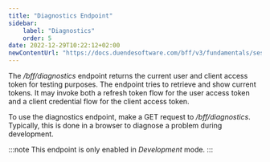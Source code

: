 ```yaml
---
title: "Diagnostics Endpoint"
sidebar:
    label: "Diagnostics"
    order: 5
date: 2022-12-29T10:22:12+02:00
newContentUrl: "https://docs.duendesoftware.com/bff/v3/fundamentals/session/management/diagnostics/"
---
```


The */bff/diagnostics* endpoint returns the current user and client access token for testing purposes. The endpoint tries to retrieve and show current tokens. It may invoke both a refresh token flow for the user access token and a client credential flow for the client access token.

To use the diagnostics endpoint, make a GET request to */bff/diagnostics*. Typically, this is done in a browser to diagnose a problem during development.

:::note
This endpoint is only enabled in *Development* mode.
:::
